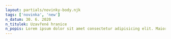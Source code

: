 ```yaml
---
layout: partials/novinky-body.njk
tags: ['novinka', 'new']
n_datum: 30. 6. 2020
n_titulek: Uzavřené hranice
n_popis: Lorem ipsum dolor sit amet consectetur adipisicing elit. Maiores ratione aliquam repudiandae vitae dignissimos.
---
```

